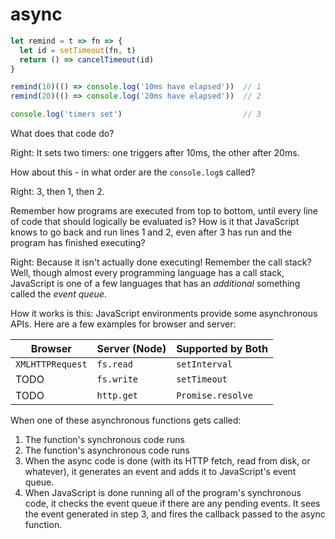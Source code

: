 # async

```js
let remind = t => fn => {
  let id = setTimeout(fn, t)
  return () => cancelTimeout(id)
}

remind(10)(() => console.log('10ms have elapsed'))  // 1
remind(20)(() => console.log('20ms have elapsed'))  // 2

console.log('timers set')                           // 3
```

What does that code do?

Right: It sets two timers: one triggers after 10ms, the other after 20ms.

How about this - in what order are the `console.log`s called?

Right: 3, then 1, then 2.

Remember how programs are executed from top to bottom, until every line of code that should logically be evaluated is? How is it that JavaScript knows to go back and run lines 1 and 2, even after 3 has run and the program has finished executing?

Right: Because it isn't actually done executing! Remember the call stack? Well, though almost every programming language has a call stack, JavaScript is one of a few languages that has an *additional* something called the *event queue*.

How it works is this: JavaScript environments provide some asynchronous APIs. Here are a few examples for browser and server:

| Browser           | Server (Node)       | Supported by Both |
|-------------------|---------------------|-------------------|
| `XMLHTTPRequest`  | `fs.read`           | `setInterval`     |
|  TODO             | `fs.write`          | `setTimeout`      |
|  TODO             | `http.get`          | `Promise.resolve` |

When one of these asynchronous functions gets called:

1. The function's synchronous code runs
2. The function's asynchronous code runs
3. When the async code is done (with its HTTP fetch, read from disk, or whatever), it generates an event and adds it to JavaScript's event queue.
4. When JavaScript is done running all of the program's synchronous code, it checks the event queue if there are any pending events. It sees the event generated in step 3, and fires the callback passed to the async function.
